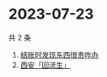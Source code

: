 # 2023-07-23

共 2 条

<!-- BEGIN ZHIHUSEARCH -->
<!-- 最后更新时间 Sun Jul 23 2023 04:06:30 GMT+0800 (China Standard Time) -->
1. [结账时发现东西很贵咋办](https://www.zhihu.com/search?q=结账时发现东西很贵咋办)
1. [西安「回流生」](https://www.zhihu.com/search?q=西安「回流生」)
<!-- END ZHIHUSEARCH -->
